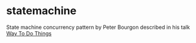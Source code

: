 # statemachine
State machine concurrency pattern by Peter Bourgon described in his talk [Way To Do Things](https://www.youtube.com/watch?v=LHe1Cb_Ud_M)
